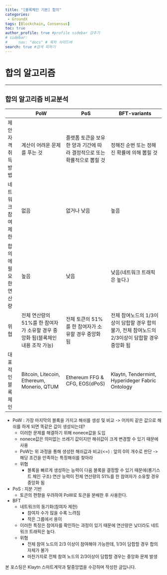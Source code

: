 ```yaml
---
title: "[블록체인 기본] 합의"
categories:
 - GroundX
tags: [Blockchain, Consensus] 
toc: true
author_profile: true #profile sidebar 감추기
# sidebar:
#     nav: "docs" # 목차 사이드바
search: true #검색 피하기
---
```


# **합의 알고리즘**

---------------------------



## **합의 알고리즘 비교분석**

 

|                      | PoW                                                          | PoS                                                          | BFT-variants                                                 |
| -------------------- | ------------------------------------------------------------ | ------------------------------------------------------------ | ------------------------------------------------------------ |
| 제안자격 취득 방법   | 계산이 어려운 문제를 푸는 것                                 | 플랫폼 토큰을 보유한 양과 기간에 따라 결정적으로 또는 확률적으로 뽑힐 것 | 정해진 순번 또는 정해진 확률에 의해 뽑힐 것                  |
| 네트워크 참여 제한   | 없음                                                         | 없거나 낮음                                                  | 높음                                                         |
| 합의에 필요한 연산량 | 높음                                                         | 낮음                                                         | 낮음(네트워크 트래픽은 높다.)                                |
| 위협                 | 전체 연산량의 51%를 한 참여자가 소유할 경우 중앙화 됨(블록체인 내용 조작 가능) | 전체 토큰의 51%를 한 참여자가 소유할 경우 중앙화 됨          | 전체 참여노드의 1/3이상이 담합할 경우 합의 불가, 전체 참여노드의 2/3이상이 담합할 경우 중앙화 됨 |
| 대표적인 블록체인    | Bitcoin, Litecoin, Ethereum, Monerio, QTUM                   | Ethereum FFG & CFG, EOS(dPoS)                                | Klaytn, Tendermint, Hyperideger Fabric Ontology              |

- PoW : 가장 마지막의 블록을 가지고 해쉬를 생성 및 비교 -> 어차피 같은 값으로 해쉬를 하게 되면 똑같은 값이 생성되는데?
  - 이러한 문제를 해결하기 위해 nonece값을 도입
  - nonece값은 의미없는 쓰레기 값이지만 해쉬값이 크게 변경할 수 있기 때문에 사용
  - PoW는 위 과정을 통해 생성한 해쉬값과 비교(<=) : 앞의 0의 개수로 판단 ->  해당 조건을 만족하는 특정해쉬를 찾아라
  - 위협
    - 블록을 빠르게 생성하는 능력이 다음 블록을 결정할 수 있기 때문에(롱기스트 체인 구조) 연산 능력이 전체 연산량의 51%를 한 참여자가 소유할 경우 중앙화 됨
- PoS : 지분 기반
  - 토큰의 편향을 우려하여 PoW로 토큰을 분배한 후 사용한다.
- BFT
  - 네트워크의 동기화(참여자 제한)
    - 참여자 수가 많을 수록 느려짐 
    - 작은 그룹에서 용이
  - 이러한 특징은 참여자를 확인하는 과정이 있기 때문에 연산량은 낮더라도 네트워크 트래픽은 높다.
  - 위협
    - 전체 참여 노드의 2/3 이상이 참여해야 가능한데, 1/3이 담합할 경우 합의 자체가 불가
    - 마찬가지로 전체 참여 노드의 2/3이상이 담합할 경우는 중앙화 문제 발생

<div class="notice">
  <p>본 포스팅은 Klaytn 스마트계약과 탈중앙앱을 수강하며 작성한 글입니다.</p>
</div>
